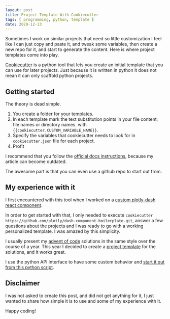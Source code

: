 ```yaml
---
layout: post
title: Project Template With Cookiecutter
tags: [ programming, python, template ]
date: 2020-12-13
---
```


Sometimes I work on similar projects that need so little customization
I feel like I can just copy and paste it, and tweak some variables,
then create a new repo for it, and start to generate the content.
Here is where project templates come into play.
<!--more-->
[Cookiecutter](https://github.com/cookiecutter/cookiecutter) is a python tool
that lets you create an initial template that you can use for later projects.
Just because it is written in python it does not mean it can only scaffold python projects.

## Getting started

The theory is dead simple.

1. You create a folder for your templates.
1. In each template mark the text substitution points in your file content,
   file names or directory names. with `{{cookiecutter.CUSTOM_VARIABLE_NAME}}`.
1. Specify the variables that cookiecutter needs to look for in `cookiecutter.json` file for each project.
1. Profit

I recommend that you follow the
[official docs instructions](https://cookiecutter.readthedocs.io/en/1.7.2/first_steps.html),
because my article can become outdated.

The awesome part is that you can even use a github repo to start out from.

## My experience with it

I first encountered with this tool when I worked on a [custom plotly-dash react component](https://dash.plotly.com/plugins).

In order to get started with that, I only needed to execute
`cookiecutter https://github.com/plotly/dash-component-boilerplate.git`, answer a few questions about the projects and
I was ready to go with a working personalized template.
I was amazed by this simplicity.

I usually present my [advent of code](/posts/2020/12/01/advent-of-code/) solutions in the same style over the course of a year.
This year I decided to create a [project template](https://github.com/budavariam/advent_of_code/tree/master/2020/template)
for the solutions, and it works great.

I use the python API interface to have some custom behavior and
[start it out from this python script](https://github.com/budavariam/advent_of_code/blob/master/2020/init.py).

## Disclaimer

I was not asked to create this post, and did not get anything for it,
I just wanted to share how simple it is to use and some of my experience with it.

Happy coding!
